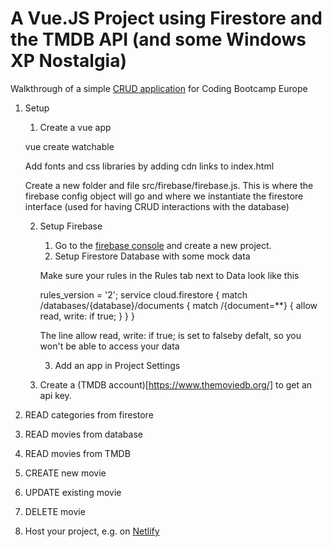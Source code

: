 # A Vue.JS Project using Firestore and the TMDB API (and some Windows XP Nostalgia)

Walkthrough of a simple [CRUD application](https://cocky-boyd-79056b.netlify.app) for Coding Bootcamp Europe 

1. Setup

    1. Create a vue app
    
    vue create watchable
    

    Add fonts and css libraries by adding cdn links to index.html
    
    <link rel="preconnect" href="https://fonts.gstatic.com">
    <link href="https://fonts.googleapis.com/css2?family=Monoton&family=Montserrat:wght@400;700&display=swap"
    rel="stylesheet">
    

    Create a new folder and file src/firebase/firebase.js. This is where the firebase config object will go and where we instantiate the firestore interface (used for having CRUD interactions with the database)

    2. Setup Firebase

        1. Go to the [firebase console](https://console.firebase.google.com/) and create a new project.
        2. Setup Firestore Database with some mock data

        Make sure your rules in the Rules tab next to Data look like this 
        
        rules_version = '2';
        service cloud.firestore {
        match /databases/{database}/documents {
            match /{document=**} {
            allow read, write: if true;
            }
          }
        }
        

        The line allow read, write: if true; is set to falseby defalt, so you won't be able to access your data

        3. Add an app in Project Settings

    3. Create a (TMDB account)[https://www.themoviedb.org/] to get an api key.

2. READ categories from firestore
3. READ movies from database
4. READ movies from TMDB
5. CREATE new movie
6. UPDATE existing movie
7. DELETE movie
8. Host your project, e.g. on [Netlify](https://www.netlify.com/)